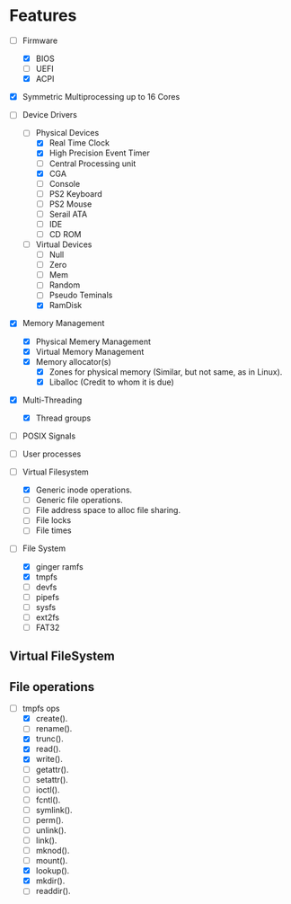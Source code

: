 # Features

- [ ] Firmware
  - [x] BIOS
  - [ ] UEFI
  - [x] ACPI

- [x] Symmetric Multiprocessing up to 16 Cores

- [ ] Device Drivers
  - [ ] Physical Devices
    - [x] Real Time Clock
    - [x] High Precision Event Timer
    - [ ] Central Processing unit
    - [x] CGA
    - [ ] Console
    - [ ] PS2 Keyboard
    - [ ] PS2 Mouse
    - [ ] Serail ATA
    - [ ] IDE
    - [ ] CD ROM

  - [ ] Virtual Devices
    - [ ] Null
    - [ ] Zero
    - [ ] Mem
    - [ ] Random
    - [ ] Pseudo Teminals
    - [x] RamDisk

- [x] Memory Management
  - [x] Physical Memery Management
  - [x] Virtual Memory Management
  - [x] Memory allocator(s)
    - [x] Zones for physical memory (Similar, but not same, as in Linux).
    - [x] Liballoc (Credit to whom it is due)

- [x] Multi-Threading
  - [x] Thread groups

- [ ] POSIX Signals

- [ ] User processes

- [ ] Virtual Filesystem
  - [x] Generic inode operations.
  - [ ] Generic file operations.
  - [ ] File address space to alloc file sharing.
  - [ ] File locks
  - [ ] File times

- [ ] File System
  - [x] ginger ramfs
  - [x] tmpfs
  - [ ] devfs
  - [ ] pipefs
  - [ ] sysfs
  - [ ] ext2fs
  - [ ] FAT32

## Virtual FileSystem

## File operations

- [ ] tmpfs ops
  - [x] create().
  - [ ] rename().
  - [x] trunc().
  - [x] read().
  - [x] write().
  - [ ] getattr().
  - [ ] setattr().
  - [ ] ioctl().
  - [ ] fcntl().
  - [ ] symlink().
  - [ ] perm().
  - [ ] unlink().
  - [ ] link().
  - [ ] mknod().
  - [ ] mount().
  - [x] lookup().
  - [x] mkdir().
  - [ ] readdir().
